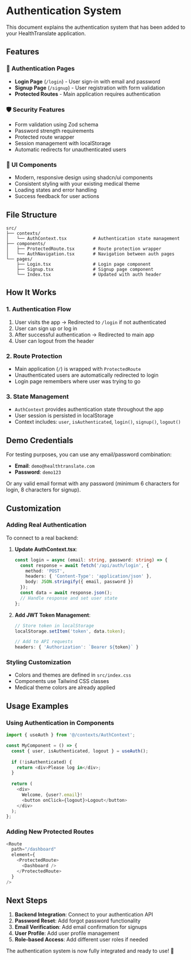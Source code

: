 # Authentication System

This document explains the authentication system that has been added to your HealthTranslate application.

## Features

### 🔐 Authentication Pages
- **Login Page** (`/login`) - User sign-in with email and password
- **Signup Page** (`/signup`) - User registration with form validation
- **Protected Routes** - Main application requires authentication

### 🛡️ Security Features
- Form validation using Zod schema
- Password strength requirements
- Protected route wrapper
- Session management with localStorage
- Automatic redirects for unauthenticated users

### 🎨 UI Components
- Modern, responsive design using shadcn/ui components
- Consistent styling with your existing medical theme
- Loading states and error handling
- Success feedback for user actions

## File Structure

```
src/
├── contexts/
│   └── AuthContext.tsx          # Authentication state management
├── components/
│   ├── ProtectedRoute.tsx       # Route protection wrapper
│   └── AuthNavigation.tsx       # Navigation between auth pages
└── pages/
    ├── Login.tsx                # Login page component
    ├── Signup.tsx               # Signup page component
    └── Index.tsx                # Updated with auth header
```

## How It Works

### 1. Authentication Flow
1. User visits the app → Redirected to `/login` if not authenticated
2. User can sign up or log in
3. After successful authentication → Redirected to main app
4. User can logout from the header

### 2. Route Protection
- Main application (`/`) is wrapped with `ProtectedRoute`
- Unauthenticated users are automatically redirected to login
- Login page remembers where user was trying to go

### 3. State Management
- `AuthContext` provides authentication state throughout the app
- User session is persisted in localStorage
- Context includes: `user`, `isAuthenticated`, `login()`, `signup()`, `logout()`

## Demo Credentials

For testing purposes, you can use any email/password combination:
- **Email**: `demo@healthtranslate.com`
- **Password**: `demo123`

Or any valid email format with any password (minimum 6 characters for login, 8 characters for signup).

## Customization

### Adding Real Authentication
To connect to a real backend:

1. **Update AuthContext.tsx**:
   ```typescript
   const login = async (email: string, password: string) => {
     const response = await fetch('/api/auth/login', {
       method: 'POST',
       headers: { 'Content-Type': 'application/json' },
       body: JSON.stringify({ email, password })
     });
     const data = await response.json();
     // Handle response and set user state
   };
   ```

2. **Add JWT Token Management**:
   ```typescript
   // Store token in localStorage
   localStorage.setItem('token', data.token);
   
   // Add to API requests
   headers: { 'Authorization': `Bearer ${token}` }
   ```

### Styling Customization
- Colors and themes are defined in `src/index.css`
- Components use Tailwind CSS classes
- Medical theme colors are already applied

## Usage Examples

### Using Authentication in Components
```typescript
import { useAuth } from '@/contexts/AuthContext';

const MyComponent = () => {
  const { user, isAuthenticated, logout } = useAuth();
  
  if (!isAuthenticated) {
    return <div>Please log in</div>;
  }
  
  return (
    <div>
      Welcome, {user?.email}!
      <button onClick={logout}>Logout</button>
    </div>
  );
};
```

### Adding New Protected Routes
```typescript
<Route 
  path="/dashboard" 
  element={
    <ProtectedRoute>
      <Dashboard />
    </ProtectedRoute>
  } 
/>
```

## Next Steps

1. **Backend Integration**: Connect to your authentication API
2. **Password Reset**: Add forgot password functionality
3. **Email Verification**: Add email confirmation for signups
4. **User Profile**: Add user profile management
5. **Role-based Access**: Add different user roles if needed

The authentication system is now fully integrated and ready to use! 🚀
